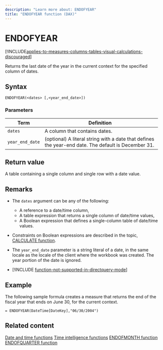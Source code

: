 ```yaml
---
description: "Learn more about: ENDOFYEAR"
title: "ENDOFYEAR function (DAX)"
---
```

# ENDOFYEAR

[!INCLUDE[applies-to-measures-columns-tables-visual-calculations-discouraged](includes/applies-to-measures-columns-tables-visual-calculations-discouraged.md)]

Returns the last date of the year in the current context for the specified column of dates.

## Syntax

```dax
ENDOFYEAR(<dates> [,<year_end_date>])
```

### Parameters

|Term|Definition|
|--------|--------------|
|`dates`|A column that contains dates.|
|`year_end_date`|(optional) A literal string with a date that defines the year-end date. The default is December 31.|

## Return value

A table containing a single column and single row with a date value.

## Remarks

- The `dates` argument can be any of the following:
  - A reference to a date/time column,
  - A table expression that returns a single column of date/time values,
  - A Boolean expression that defines a single-column table of date/time values.

- Constraints on Boolean expressions are described in the topic, [CALCULATE function](calculate-function-dax.md).

- The `year_end_date` parameter is a string literal of a date, in the same locale as the locale of the client where the workbook was created. The year portion of the date is ignored.

- [!INCLUDE [function-not-supported-in-directquery-mode](includes/function-not-supported-in-directquery-mode.md)]

## Example

The following sample formula creates a measure that returns the end of the fiscal year that ends on June 30, for the current context.

```dax
= ENDOFYEAR(DateTime[DateKey],"06/30/2004")
```

## Related content

[Date and time functions](date-and-time-functions-dax.md)
[Time intelligence functions](time-intelligence-functions-dax.md)
[ENDOFMONTH function](endofmonth-function-dax.md)
[ENDOFQUARTER function](endofquarter-function-dax.md)
